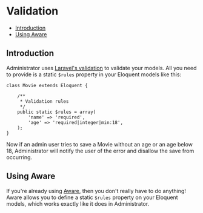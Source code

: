 # Validation

- [Introduction](#introduction)
- [Using Aware](#using-aware)

<a name="introduction"></a>
## Introduction

Administrator uses [Laravel's validation](http://laravel.com/docs/validation) to validate your models. All you need to provide is a static `$rules` property in your Eloquent models like this:

	class Movie extends Eloquent {

		/**
		 * Validation rules
		 */
		public static $rules = array(
			'name' => 'required',
			'age' => 'required|integer|min:18',
		);
	}

Now if an admin user tries to save a Movie without an age or an age below 18, Administrator will notify the user of the error and disallow the save from occurring.

<a name="using-aware"></a>
## Using Aware

If you're already using [Aware](http://bundles.laravel.com/bundle/aware), then you don't really have to do anything! Aware allows you to define a static `$rules` property on your Eloquent models, which works exactly like it does in Administrator.